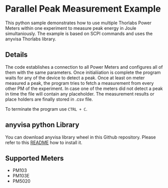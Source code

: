 # Parallel Peak Measurement Example

This python sample demonstrates how to use multiple Thorlabs Power Meters within one experiment 
to measure peak energy in Joule simultaniously. The example is based on SCPI commands and uses 
the anyvisa Thorlabs library. 

## Details

The code establishes a connection to all Power Meters and configures all of them with the 
same parameters. Once initialiiation is complete the program waits for any of the device 
to detect a peak. Once at least on meter measured a peak, the program tries to fetch a 
measurement from every other PM of the experiment. In case one of the meters did not detect 
a peak in time the file will contain any placeholder. The measurement results or place 
holders are finally stored in .csv file.

To terminate the program use `CTRL + C`. 

## anyvisa python Library
You can download anyvisa library wheel in this Github repository. Please refer to this [README](TODO) how to install it. 

## Supported Meters
- PM103
- PM103E
- PM5020
